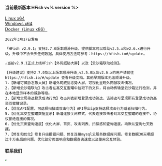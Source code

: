 #### 当前最新版本 HFish v<% version %>

[Linux x64](https://hfish.io/#/2-2-linux)  
[Windows x64](https://hfish.io/#/2-3-windows)  
[Docker（Linux x86）](https://hfish.io/#/2-1-docker)  

```
2022年3月17日发布

「HFish v2.9.1」支持2.7.0版本顺滑升级。提供脚本可以帮助v2.5.x和v2.6.x进行升级，升级中不会丢失任何数据，具体使用方法可参考：https://hfish.io#/update。

⚠当前v2.9.1正式上线HFish【外网威胁大屏】以及【云沙箱联动检测】。

【升级建议】支持2.7.0及以上版本顺滑升级,v2.5.0以及v2.6.x的用户请前往https://hfish.io/#/update 查看升级文档。其他早期版本无法顺滑升级。
1.【新增可威胁态势大屏】新增外网威胁态势大屏，可视化呈现外网被攻击情况。
2.【新增云沙箱联动】攻击者在高交互蜜罐中拉取下的文件，将自动传输至云沙箱进行检测，并在本地显示样本的威胁等级。
3.【新增全局筛选登录成功行为】攻击列表新增登录成功筛选，该筛选可呈现所有登录成功的高交互蜜罐记录。
4.【优化API配置，可选择扫描或攻击行为】API导出ip支持选择攻击行为或者扫描行为。
5.【优化高交互蜜罐数据显示】新增连接关闭样式，代表连接攻击者对高交互蜜罐的连接中，协议拒绝连接的情况。
6.【优化页面查询速度】优化大屏、首页、攻击列表、扫描感知查询速度，均默认查询七天数据。
7.【修复和优化】修复升级报错问题、修复连接mysql云服务数据库问题，修复数据30天哪超过十万条后的问题，优化部分页面响应和数据查询速度以及使用交互体验。
```


#### 联系我们

<img src="https://hfish.io/images/image-20211221132836482-20211221133339014-20211221133421395.png" style="zoom:33%;" />


